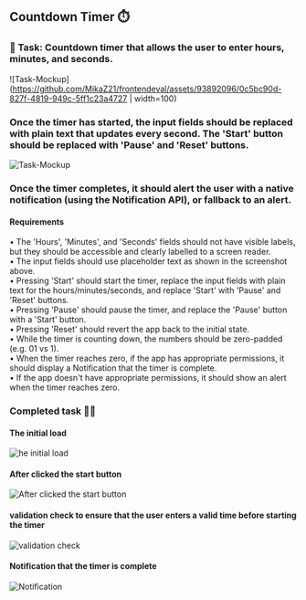 ## Countdown Timer ⏱️

### 📝 Task: Countdown timer that allows the user to enter hours, minutes, and seconds.
![Task-Mockup](https://github.com/MikaZ21/frontendeval/assets/93892096/0c5bc90d-827f-4819-949c-5ff1c23a4727 | width=100)
### Once the timer has started, the input fields should be replaced with plain text that updates every second. The 'Start' button should be replaced with 'Pause' and 'Reset' buttons.
![Task-Mockup](https://github.com/MikaZ21/frontendeval/assets/93892096/169b64c4-85cf-41e9-97e9-abd4ad28b722)
### Once the timer completes, it should alert the user with a native notification (using the Notification API), or fallback to an alert.

#### Requirements
• The 'Hours', 'Minutes', and 'Seconds' fields should not have visible labels, but they should be accessible and clearly labelled to a screen reader.\
• The input fields should use placeholder text as shown in the screenshot above.\
• Pressing 'Start' should start the timer, replace the input fields with plain text for the hours/minutes/seconds, and replace 'Start' with 'Pause' and 'Reset' buttons.\
• Pressing 'Pause' should pause the timer, and replace the 'Pause' button with a 'Start' button.\
• Pressing 'Reset' should revert the app back to the initial state.\
• While the timer is counting down, the numbers should be zero-padded (e.g. 01 vs 1).\
• When the timer reaches zero, if the app has appropriate permissions, it should display a Notification that the timer is complete.\
• If the app doesn't have appropriate permissions, it should show an alert when the timer reaches zero.

### Completed task 🍵🌿
#### The initial load
![he initial load](https://github.com/MikaZ21/frontendeval/assets/93892096/ccd7359c-2df2-45f9-a92a-09d35cbb3027)
#### After clicked the start button
![After clicked the start button](https://github.com/MikaZ21/frontendeval/assets/93892096/d30858a5-060c-4c2a-abf6-1b81ba345c1c)
#### validation check to ensure that the user enters a valid time before starting the timer
![validation check](https://github.com/MikaZ21/frontendeval/assets/93892096/4f7317d1-e6f5-45c1-9aed-93f08a1bb48d)
#### Notification that the timer is complete
![Notification](https://github.com/MikaZ21/frontendeval/assets/93892096/4317b58f-4b44-49c0-b4d2-90633a099ee2)
